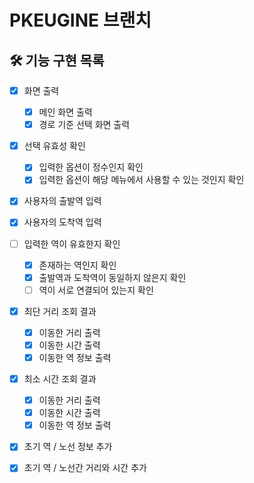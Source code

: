 # PKEUGINE 브랜치

## 🛠 기능 구현 목록

- [x] 화면 출력
    - [x] 메인 화면 출력
    - [x] 경로 기준 선택 화면 출력
- [x] 선택 유효성 확인
    - [x] 입력한 옵션이 정수인지 확인
    - [x] 입력한 옵션이 해당 메뉴에서 사용할 수 있는 것인지 확인
- [x] 사용자의 출발역 입력
- [x] 사용자의 도착역 입력
  
- [ ] 입력한 역이 유효한지 확인
    - [x] 존재하는 역인지 확인
    - [x] 출발역과 도착역이 동일하지 않은지 확인
    - [ ] 역이 서로 연결되어 있는지 확인
- [x] 최단 거리 조회 결과
    - [x] 이동한 거리 출력
    - [x] 이동한 시간 출력
    - [x] 이동한 역 정보 출력
- [x] 최소 시간 조회 결과
    - [x] 이동한 거리 출력
    - [x] 이동한 시간 출력
    - [x] 이동한 역 정보 출력
  
- [x] 초기 역 / 노선 정보 추가
- [x] 초기 역 / 노선간 거리와 시간 추가